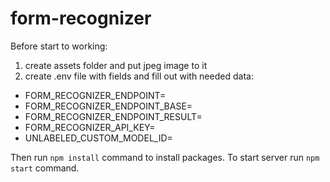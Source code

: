 # form-recognizer


Before start to working:
1. create assets folder and put jpeg image to it
2. create .env file with fields and fill out with needed data:
- FORM_RECOGNIZER_ENDPOINT=
- FORM_RECOGNIZER_ENDPOINT_BASE=
- FORM_RECOGNIZER_ENDPOINT_RESULT=
- FORM_RECOGNIZER_API_KEY=
- UNLABELED_CUSTOM_MODEL_ID=

Then run `npm install` command to install packages. To start server run `npm start` command.


